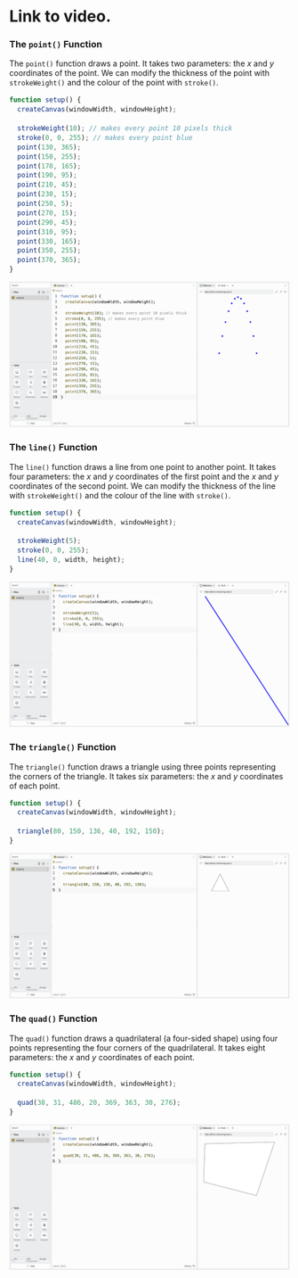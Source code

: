 # Link to video.

### The `point()` Function

The `point()` function draws a point. It takes two parameters: the *x* and *y* coordinates of the point. We can modify the thickness of the point with `strokeWeight()` and the colour of the point with `stroke()`.

```javascript
function setup() {
  createCanvas(windowWidth, windowHeight);

  strokeWeight(10); // makes every point 10 pixels thick
  stroke(0, 0, 255); // makes every point blue
  point(130, 365);
  point(150, 255);
  point(170, 165);
  point(190, 95);
  point(210, 45);
  point(230, 15);
  point(250, 5);
  point(270, 15);
  point(290, 45);
  point(310, 95);
  point(330, 165);
  point(350, 255);
  point(370, 365);
}
```

![](../../Images/Points.png)

### The `line()` Function

The `line()` function draws a line from one point to another point. It takes four parameters: the *x* and *y* coordinates of the first point and the *x* and *y* coordinates of the second point. We can modify the thickness of the line with `strokeWeight()` and the colour of the line with `stroke()`.

```javascript
function setup() {
  createCanvas(windowWidth, windowHeight);

  strokeWeight(5);
  stroke(0, 0, 255);
  line(40, 0, width, height);
}
```

![](../../Images/Line_1.png)

### The `triangle()` Function

The `triangle()` function draws a triangle using three points representing the corners of the triangle. It takes six parameters: the *x* and *y* coordinates of each point.

```javascript
function setup() {
  createCanvas(windowWidth, windowHeight);

  triangle(80, 150, 136, 40, 192, 150);
}
```

![](../../Images/Triangle_1.png)

### The `quad()` Function

The `quad()` function draws a quadrilateral (a four-sided shape) using four points representing the four corners of the quadrilateral. It takes eight parameters: the *x* and *y* coordinates of each point.

```javascript
function setup() {
  createCanvas(windowWidth, windowHeight);

  quad(38, 31, 486, 20, 369, 363, 30, 276);
}
```

![](../../Images/Quad_1.png)
